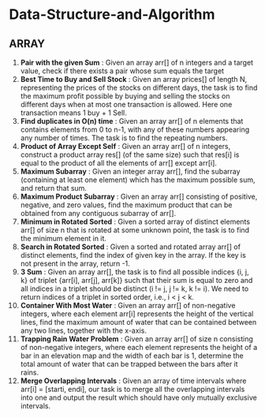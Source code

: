 # Data-Structure-and-Algorithm

## ARRAY

1. **Pair with the given Sum** : Given an array arr[] of n integers and a target value, check if there exists a pair whose sum equals the target
2. **Best Time to Buy and Sell Stock** : Given an array prices[] of length N, representing the prices of the stocks on different days, the task is to find the maximum profit possible by buying and selling the stocks on different days when at most one transaction is allowed. Here one transaction means 1 buy + 1 Sell.
3. **Find duplicates in O(n) time** : Given an array arr[] of n elements that contains elements from 0 to n-1, with any of these numbers appearing any number of times. The task is to find the repeating numbers.
4. **Product of Array Except Self** : Given an array arr[] of n integers, construct a product array res[] (of the same size) such that res[i] is equal to the product of all the elements of arr[] except arr[i].
5. **Maximum Subarray** : Given an integer array arr[], find the subarray (containing at least one element) which has the maximum possible sum, and return that sum.
6. **Maximum Product Subarray** : Given an array arr[] consisting of positive, negative, and zero values, find the maximum product that can be obtained from any contiguous subarray of arr[].
7. **Minimum in Rotated Sorted** : Given a sorted array of distinct elements arr[] of size n that is rotated at some unknown point, the task is to find the minimum element in it.
8. **Search in Rotated Sorted** : Given a sorted and rotated array arr[] of distinct elements, find the index of given key in the array. If the key is not present in the array, return -1.
9. **3 Sum** : Given an array arr[], the task is to find all possible indices {i, j, k} of triplet {arr[i], arr[j], arr[k]} such that their sum is equal to zero and all indices in a triplet should be distinct (i != j, j != k, k != i). We need to return indices of a triplet in sorted order, i.e., i < j < k.
10. **Container With Most Water** : Given an array arr[] of non-negative integers, where each element arr[i] represents the height of the vertical lines, find the maximum amount of water that can be contained between any two lines, together with the x-axis.
11. **Trapping Rain Water Problem** : Given an array arr[] of size n consisting of non-negative integers, where each element represents the height of a bar in an elevation map and the width of each bar is 1, determine the total amount of water that can be trapped between the bars after it rains.
12. **Merge Overlapping Intervals** : Given an array of time intervals where arr[i] = [starti, endi], our task is to merge all the overlapping intervals into one and output the result which should have only mutually exclusive intervals.
